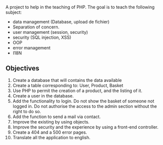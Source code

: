 A project to help in the teaching of PHP.
The goal is to teach the following subject:
 - data management (Database, upload de fichier)
 - Separation of concern.
 - user management (session, security)
 - security (SQL injection, XSS)
 - OOP
 - error management
 - I18N


## Objectives
 1. Create a database that will contains the data available
 2. Create a table corresponding to: User, Product, Basket
 3. Use PHP to permit the creation of a product, and the listing of it.
 4. Create a user in the database.
 5. Add the functionality to login. Do not show the basket of someone not logged in.
 Do not authorise the access to the admin section without the right to do so.
 6. Add the function to send a mail via contact.
 7. Improve the existing by using objects.
 8. Improve the security and the experience by using a front-end controller.
 9. Create a 404 and a 500 error pages.
 10. Translate all the application to english.
